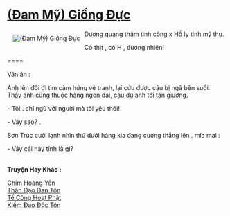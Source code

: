 <a href="https://utruyen.com/dam-my-giong-duc/25136/" title="(Đam Mỹ) Giống Đực"><h1>(Đam Mỹ) Giống Đực</h1></a><div style="display:table"><img align="right" style="float: left; padding: 10px;" src="https://utruyen.com/images/story/200x260/dam-my-giong-duc.jpg" alt="(Đam Mỹ) Giống Đực">Dương quang thâm tình công x Hồ ly tinh mỹ thụ.<p></p> Có thịt , có H , đương nhiên! <p></p> ====<p></p> Văn án : <p></p> Anh lên đồi đi tìm cảm hứng vẽ tranh, lại cứu được cậu bị ngã bên suối. Thấy anh cũng thuộc hàng ngon dai, cậu dụ anh tới tận giường. <p></p> -	Tôi.. chỉ ngủ với người mà tôi yêu thôi!<p></p> -	Vậy sao? . <p></p> Sơn Trúc cười lạnh nhìn thứ dưới háng kia đang cương thẳng lên , mỉa mai :<p></p> -	Vậy cái này tính là gì?</div><p><br><b>Truyện Hay Khác :</b></p><a href="https://utruyen.com/chim-hoang-yen/17177/" alt="Chim Hoàng Yến">Chim Hoàng Yến</a><br/><a href="https://github.com/quanluxury/truyenhot/tree/master/truyenhay/17478/" alt="Thần Đạo Đan Tôn">Thần Đạo Đan Tôn</a><br/><a href="https://truyenngontinhay.wordpress.com/2019/10/03/te-cong-hoat-phat/" alt="Tế Công Hoạt Phật">Tế Công Hoạt Phật</a><br/><a href="https://github.com/quanluxury/truyenhot/tree/master/truyenhay/14212/" alt="Kiếm Đạo Độc Tôn">Kiếm Đạo Độc Tôn</a><br/>